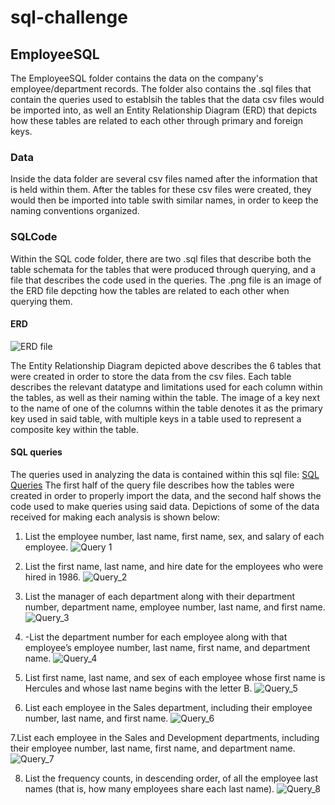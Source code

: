 # sql-challenge

## EmployeeSQL 
The EmployeeSQL folder contains the data on the company's employee/department records. The folder also contains the .sql files that contain the queries used to establsih the tables that the data csv files would be imported into, as well an Entity Relationship Diagram (ERD) that depicts how these tables are related to each other through primary and foreign keys.

### Data
Inside the data folder are several csv files named after the information that is held within them. After the tables for these csv files were created, they would then be imported into table swith similar names, in order to keep the naming conventions organized.

### SQLCode
Within the SQL code folder, there are two .sql files that describe both the table schemata for the tables that were produced through querying, and a file that describes the code used in the queries. The .png file is an image of the ERD file depcting how the tables are related to each other when querying them. 

#### ERD
![ERD file](https://github.com/EdGonz44/sql-challenge/blob/main/EmployeeSQL/SQL_code/ERD.png) 

The Entity Relationship Diagram depicted above describes the 6 tables that were created in order to store the data from the csv files. Each table describes the relevant datatype and limitations used for each column within the tables, as well as their naming within the table. The image of a key next to the name of one of the columns within the table denotes it as the primary key used in said table, with multiple keys in a table used to represent a composite key within the table.

#### SQL queries
The queries used in analyzing the data is contained within this sql file: [SQL Queries](https://github.com/EdGonz44/sql-challenge/blob/main/EmployeeSQL/SQL_code/sql_challenge_queries.sql)
The first half of the query file describes how the tables were created in order to properly import the data, and the second half shows the code used to make queries using said data. Depictions of some of the data received for making each analysis is shown below:

1. List the employee number, last name, first name, sex, and salary of each employee.
![Query 1](https://github.com/EdGonz44/sql-challenge/blob/main/EmployeeSQL/Query_images/Query_1.png)

2. List the first name, last name, and hire date for the employees who were hired in 1986.
![Query_2](https://github.com/EdGonz44/sql-challenge/blob/main/EmployeeSQL/Query_images/Query_2.png)

3. List the manager of each department along with their department number, department name, employee number, last name, and first name.
![Query_3](https://github.com/EdGonz44/sql-challenge/blob/main/EmployeeSQL/Query_images/Query_3.png)

4. -List the department number for each employee along with that employee’s employee number, last name, first name, and department name.
![Query_4](https://github.com/EdGonz44/sql-challenge/blob/main/EmployeeSQL/Query_images/Query_4.png)

5. List first name, last name, and sex of each employee whose first name is Hercules and whose last name begins with the letter B.
![Query_5](https://github.com/EdGonz44/sql-challenge/blob/main/EmployeeSQL/Query_images/Query_5.png)

6. List each employee in the Sales department, including their employee number, last name, and first name.
![Query_6](https://github.com/EdGonz44/sql-challenge/blob/main/EmployeeSQL/Query_images/Query_6.png)

7.List each employee in the Sales and Development departments, including their employee number, last name, first name, and department name.
![Query_7](https://github.com/EdGonz44/sql-challenge/blob/main/EmployeeSQL/Query_images/Query_7.png)

8. List the frequency counts, in descending order, of all the employee last names (that is, how many employees share each last name).
![Query_8](https://github.com/EdGonz44/sql-challenge/blob/main/EmployeeSQL/Query_images/Query_8.png)






